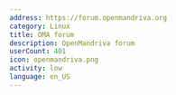 ```yaml
---
address: https://forum.openmandriva.org
category: Linux
title: OMA forum
description: OpenMandriva forum
userCount: 401
icon: openmandriva.png
activity: low
language: en_US
---
```

